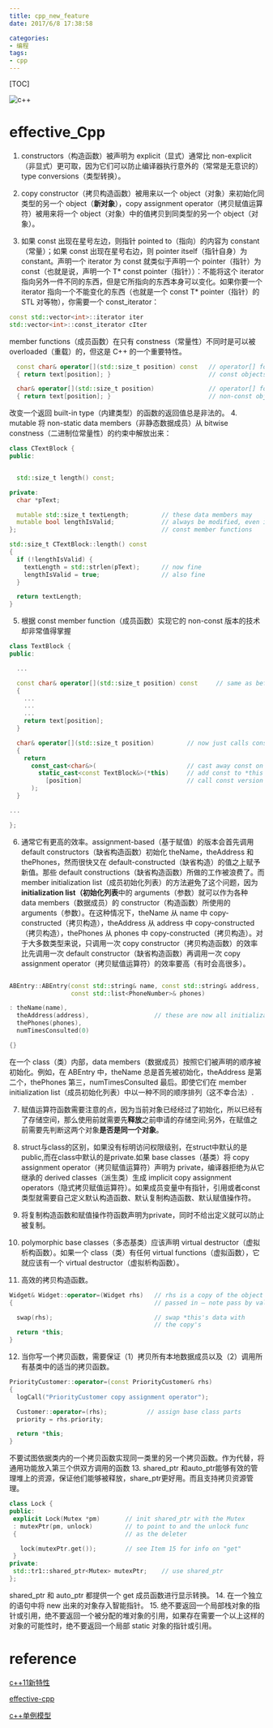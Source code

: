 ```yaml
---
title: cpp_new_feature
date: 2017/6/8 17:38:58

categories:
- 编程
tags:
- cpp
---
```

[TOC]

![c++][1]
<!--more-->

# effective_Cpp

1. constructors（构造函数）被声明为 explicit（显式）通常比 non-explicit（非显式）更可取，因为它们可以防止编译器执行意外的（常常是无意识的）type conversions（类型转换）。

2. copy constructor（拷贝构造函数）被用来以一个 object（对象）来初始化同类型的另一个 object（**新对象**），copy assignment operator（拷贝赋值运算符）被用来将一个 object（对象）中的值拷贝到同类型的另一个 object（对象）。

3. 如果 const 出现在星号左边，则指针 pointed to（指向）的内容为 constant（常量）；如果 const 出现在星号右边，则 pointer itself（指针自身）为 constant。声明一个 iterator 为 const 就类似于声明一个 pointer（指针）为 const（也就是说，声明一个 T\* const pointer（指针））：不能将这个 iterator 指向另外一件不同的东西，但是它所指向的东西本身可以变化。如果你要一个 iterator 指向一个不能变化的东西（也就是一个 const T\* pointer（指针）的 STL 对等物），你需要一个 const_iterator：

```cpp
const std::vector<int>::iterator iter
std::vector<int>::const_iterator cIter
```

member functions（成员函数）在只有 constness（常量性）不同时是可以被 overloaded（重载）的，但这是 C++ 的一个重要特性。



```cpp
  const char& operator[](std::size_t position) const   // operator[] for
  { return text[position]; }                           // const objects

  char& operator[](std::size_t position)               // operator[] for
  { return text[position]; }                           // non-const objects
```
改变一个返回 built-in type（内建类型）的函数的返回值总是非法的。
4. mutable 将 non-static data members（非静态数据成员）从 bitwise constness（二进制位常量性）的约束中解放出来：

```cpp
class CTextBlock {
public:


  std::size_t length() const;

private:
  char *pText;

  mutable std::size_t textLength;         // these data members may
  mutable bool lengthIsValid;             // always be modified, even in
};                                        // const member functions

std::size_t CTextBlock::length() const
{
  if (!lengthIsValid) {
    textLength = std::strlen(pText);      // now fine
    lengthIsValid = true;                 // also fine
  }

  return textLength;
}
```


5. 根据 const member function（成员函数）实现它的 non-const 版本的技术却非常值得掌握
```cpp
class TextBlock {
public:

  ...

  const char& operator[](std::size_t position) const     // same as before
  {
    ...
    ...
    ...
    return text[position];
  }

  char& operator[](std::size_t position)         // now just calls const op[]
  {
    return
      const_cast<char&>(                         // cast away const on op[]'s return type;
        static_cast<const TextBlock&>(*this)     // add const to *this's type;
          [position]                             // call const version of op[]
      );
  }

...

};
```
6. 通常它有更高的效率。assignment-based（基于赋值）的版本会首先调用 default constructors（缺省构造函数）初始化 theName，theAddress 和 thePhones，然而很快又在 default-constructed（缺省构造）的值之上赋予新值。那些 default constructions（缺省构造函数）所做的工作被浪费了。而 member initialization list（成员初始化列表）的方法避免了这个问题，因为**initialization list（初始化列表**中的 arguments（参数）就可以作为各种 data members（数据成员）的 constructor（构造函数）所使用的 arguments（参数）。在这种情况下，theName 从 name 中 copy-constructed（拷贝构造），theAddress 从 address 中 copy-constructed（拷贝构造），thePhones 从 phones 中 copy-constructed（拷贝构造）。对于大多数类型来说，只调用一次 copy constructor（拷贝构造函数）的效率比先调用一次 default constructor（缺省构造函数）再调用一次 copy assignment operator（拷贝赋值运算符）的效率要高（有时会高很多）。
```cpp

ABEntry::ABEntry(const std::string& name, const std::string& address,
                 const std::list<PhoneNumber>& phones)

: theName(name),
  theAddress(address),                  // these are now all initializations
  thePhones(phones),
  numTimesConsulted(0)

{}    
```
在一个 class（类）内部，data members（数据成员）按照它们被声明的顺序被初始化。例如，在 ABEntry 中，theName 总是首先被初始化，theAddress 是第二个，thePhones 第三，numTimesConsulted 最后。即使它们在 member initialization list（成员初始化列表）中以一种不同的顺序排列（这不幸合法）.

7. 赋值运算符函数需要注意的点，因为当前对象已经经过了初始化，所以已经有了存储空间，那么使用前就需要先**释放**之前申请的存储空间;另外，在赋值之前需要先判断这两个对象**是否是同一个对象**。


8. struct与class的区别，如果没有标明访问权限级别，在struct中默认的是public,而在class中默认的是private.如果 base classes（基类）将 copy assignment operator（拷贝赋值运算符）声明为 private，编译器拒绝为从它继承的 derived classes（派生类）生成 implicit copy assignment operators（隐式拷贝赋值运算符）。如果成员变量中有指针，引用或者const类型就需要自己定义默认构造函数、默认复制构造函数、默认赋值操作符。
9. 将复制构造函数和赋值操作符函数声明为private，同时不给出定义就可以防止被复制。
10. polymorphic base classes（多态基类）应该声明 virtual destructor（虚拟析构函数）。如果一个 class（类）有任何 virtual functions（虚拟函数），它就应该有一个 virtual destructor（虚拟析构函数）。
11. 高效的拷贝构造函数。
```cpp
Widget& Widget::operator=(Widget rhs)   // rhs is a copy of the object
{                                       // passed in — note pass by val

  swap(rhs);                            // swap *this's data with
                                        // the copy's
  return *this;
}
```
12. 当你写一个拷贝函数，需要保证（1）拷贝所有本地数据成员以及（2）调用所有基类中的适当的拷贝函数。
```cpp
PriorityCustomer::operator=(const PriorityCustomer& rhs)
{
  logCall("PriorityCustomer copy assignment operator");

  Customer::operator=(rhs);           // assign base class parts
  priority = rhs.priority;

  return *this;
}
```
不要试图依据类内的一个拷贝函数实现同一类里的另一个拷贝函数。作为代替，将通用功能放入第三个供双方调用的函数
13. shared_ptr 和auto_ptr能够有效的管理堆上的资源，保证他们能够被释放，share_ptr更好用。而且支持拷贝资源管理。
```cpp
class Lock {
public:
 explicit Lock(Mutex *pm)       // init shared_ptr with the Mutex
 : mutexPtr(pm, unlock)         // to point to and the unlock func
 {                              // as the deleter

   lock(mutexPtr.get());        // see Item 15 for info on "get"
 }
private:
 std::tr1::shared_ptr<Mutex> mutexPtr;    // use shared_ptr
};
```
shared_ptr 和 auto_ptr 都提供一个 get 成员函数进行显示转换。
14. 在一个独立的语句中将 new 出来的对象存入智能指针。
15. 绝不要返回一个局部栈对象的指针或引用，绝不要返回一个被分配的堆对象的引用，如果存在需要一个以上这样的对象的可能性时，绝不要返回一个局部 static 对象的指针或引用。


# reference
[c++11新特性](http://blog.csdn.net/wangshubo1989/article/details/50575008)

[effective-cpp](https://wizardforcel.gitbooks.io/effective-cpp/content/)


[c++单例模型](http://blog.yangyubo.com/2009/06/04/best-cpp-singleton-pattern/)


  [1]: https://www.github.com/DragonFive/CVBasicOp/raw/master/%E5%B0%8F%E4%B9%A6%E5%8C%A0/1500388501263.jpg